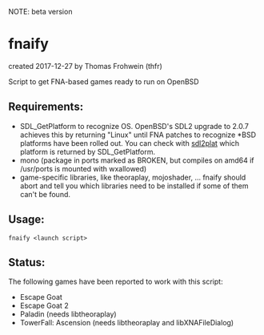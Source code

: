 NOTE: beta version

fnaify
======

created 2017-12-27
by Thomas Frohwein (thfr)

Script to get FNA-based games ready to run on OpenBSD

Requirements:
-------------

- SDL_GetPlatform to recognize OS. OpenBSD's SDL2 upgrade to 2.0.7
  achieves this by returning "Linux" until FNA patches to recognize
  *BSD platforms have been rolled out.
  You can check with [sdl2plat](https://github.com/thfrwn/sdl2plat)
  which platform is returned by SDL_GetPlatform.
- mono (package in ports marked as BROKEN, but compiles on amd64
  if /usr/ports is mounted with wxallowed)
- game-specific libraries, like theoraplay, mojoshader, ... fnaify
  should abort and tell you which libraries need to be installed if
  some of them can't be found.

Usage:
------

`fnaify <launch script>`

Status:
-------

The following games have been reported to work with this script:

* Escape Goat
* Escape Goat 2
* Paladin (needs libtheoraplay)
* TowerFall: Ascension (needs libtheoraplay and libXNAFileDialog)
